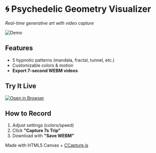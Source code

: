 # 🌀 Psychedelic Geometry Visualizer  
*Real-time generative art with video capture*  

![Demo](screenshot.png)

## Features  
- 5 hypnotic patterns (mandala, fractal, tunnel, etc.)  
- Customizable colors & motion  
- **Export 7-second WEBM videos**  

## Try It Live  
[![Open in Browser](https://img.shields.io/badge/TRY-LIVE-green?style=for-the-badge)](https://your-username.github.io/repo-name)  

## How to Record  
1. Adjust settings (colors/speed)  
2. Click **"Capture 7s Trip"**  
3. Download with **"Save WEBM"**  

Made with HTML5 Canvas + [CCapture.js](https://github.com/spite/ccapture.js)  
